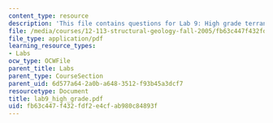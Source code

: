 ```yaml
---
content_type: resource
description: 'This file contains questions for Lab 9: High grade terranes.'
file: /media/courses/12-113-structural-geology-fall-2005/fb63c447f432fdf2e4cfab980c84893f_lab9_high_grade.pdf
file_type: application/pdf
learning_resource_types:
- Labs
ocw_type: OCWFile
parent_title: Labs
parent_type: CourseSection
parent_uid: 6d577a64-2a0b-a648-3512-f93b45a3dcf7
resourcetype: Document
title: lab9_high_grade.pdf
uid: fb63c447-f432-fdf2-e4cf-ab980c84893f
---
```

